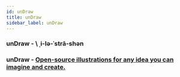 ```yaml
---
id: unDraw
title: unDraw
sidebar_label: unDraw
---
```


### unDraw - \ ˌi-lə-ˈstrā-shən

### unDraw - [Open-source illustrations for any idea you can imagine and create.](https://undraw.co/)